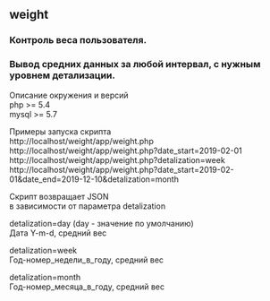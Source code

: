 weight
---------------------
### Контроль веса пользователя.
### Вывод средних данных за любой интервал, с нужным уровнем детализации.

Описание окружения и версий  
php >= 5.4  
mysql >= 5.7  

Примеры запуска скрипта  
http://localhost/weight/app/weight.php
http://localhost/weight/app/weight.php?date_start=2019-02-01
http://localhost/weight/app/weight.php?detalization=week  
http://localhost/weight/app/weight.php?date_start=2019-02-01&date_end=2019-12-10&detalization=month  

Скрипт возвращает JSON  
в зависимости от параметра detalization  

detalization=day (day - значение по умолчанию)  
Дата Y-m-d, средний вес  

detalization=week  
Год-номер_недели_в_году, средний вес  

detalization=month  
Год-номер_месяца_в_году, средний вес  
